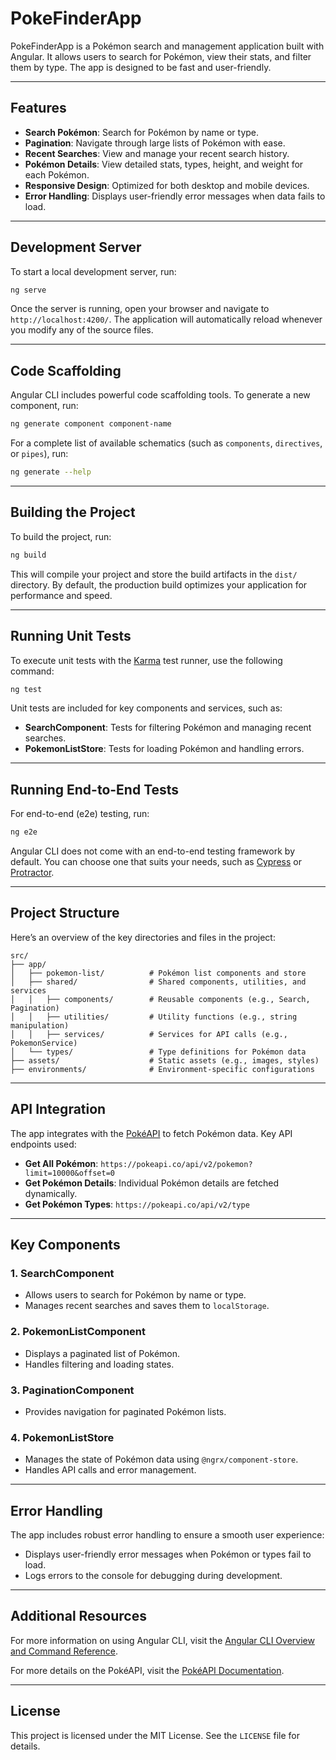 # PokeFinderApp

PokeFinderApp is a Pokémon search and management application built with Angular. It allows users to search for Pokémon, view their stats, and filter them by type. The app is designed to be fast and user-friendly.

---

## Features

- **Search Pokémon**: Search for Pokémon by name or type.
- **Pagination**: Navigate through large lists of Pokémon with ease.
- **Recent Searches**: View and manage your recent search history.
- **Pokémon Details**: View detailed stats, types, height, and weight for each Pokémon.
- **Responsive Design**: Optimized for both desktop and mobile devices.
- **Error Handling**: Displays user-friendly error messages when data fails to load.

---

## Development Server

To start a local development server, run:

```bash
ng serve
```

Once the server is running, open your browser and navigate to `http://localhost:4200/`. The application will automatically reload whenever you modify any of the source files.

---

## Code Scaffolding

Angular CLI includes powerful code scaffolding tools. To generate a new component, run:

```bash
ng generate component component-name
```

For a complete list of available schematics (such as `components`, `directives`, or `pipes`), run:

```bash
ng generate --help
```

---

## Building the Project

To build the project, run:

```bash
ng build
```

This will compile your project and store the build artifacts in the `dist/` directory. By default, the production build optimizes your application for performance and speed.

---

## Running Unit Tests

To execute unit tests with the [Karma](https://karma-runner.github.io) test runner, use the following command:

```bash
ng test
```

Unit tests are included for key components and services, such as:

- **SearchComponent**: Tests for filtering Pokémon and managing recent searches.
- **PokemonListStore**: Tests for loading Pokémon and handling errors.

---

## Running End-to-End Tests

For end-to-end (e2e) testing, run:

```bash
ng e2e
```

Angular CLI does not come with an end-to-end testing framework by default. You can choose one that suits your needs, such as [Cypress](https://www.cypress.io/) or [Protractor](https://www.protractortest.org/).

---

## Project Structure

Here’s an overview of the key directories and files in the project:

```
src/
├── app/
│   ├── pokemon-list/          # Pokémon list components and store
│   ├── shared/                # Shared components, utilities, and services
│   │   ├── components/        # Reusable components (e.g., Search, Pagination)
│   │   ├── utilities/         # Utility functions (e.g., string manipulation)
│   │   ├── services/          # Services for API calls (e.g., PokemonService)
│   └── types/                 # Type definitions for Pokémon data
├── assets/                    # Static assets (e.g., images, styles)
├── environments/              # Environment-specific configurations
```

---

## API Integration

The app integrates with the [PokéAPI](https://pokeapi.co/) to fetch Pokémon data. Key API endpoints used:

- **Get All Pokémon**: `https://pokeapi.co/api/v2/pokemon?limit=10000&offset=0`
- **Get Pokémon Details**: Individual Pokémon details are fetched dynamically.
- **Get Pokémon Types**: `https://pokeapi.co/api/v2/type`

---

## Key Components

### 1. **SearchComponent**

- Allows users to search for Pokémon by name or type.
- Manages recent searches and saves them to `localStorage`.

### 2. **PokemonListComponent**

- Displays a paginated list of Pokémon.
- Handles filtering and loading states.

### 3. **PaginationComponent**

- Provides navigation for paginated Pokémon lists.

### 4. **PokemonListStore**

- Manages the state of Pokémon data using `@ngrx/component-store`.
- Handles API calls and error management.

---

## Error Handling

The app includes robust error handling to ensure a smooth user experience:

- Displays user-friendly error messages when Pokémon or types fail to load.
- Logs errors to the console for debugging during development.

---

## Additional Resources

For more information on using Angular CLI, visit the [Angular CLI Overview and Command Reference](https://angular.dev/tools/cli).

For more details on the PokéAPI, visit the [PokéAPI Documentation](https://pokeapi.co/docs/v2).

---

## License

This project is licensed under the MIT License. See the `LICENSE` file for details.
